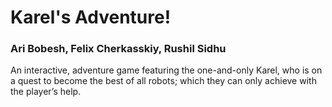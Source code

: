 # Karel's Adventure!

### Ari Bobesh, Felix Cherkasskiy, Rushil Sidhu

An interactive, adventure game featuring the one-and-only Karel, who is on a quest to become the best of all robots; which they can only achieve with the player’s help.
